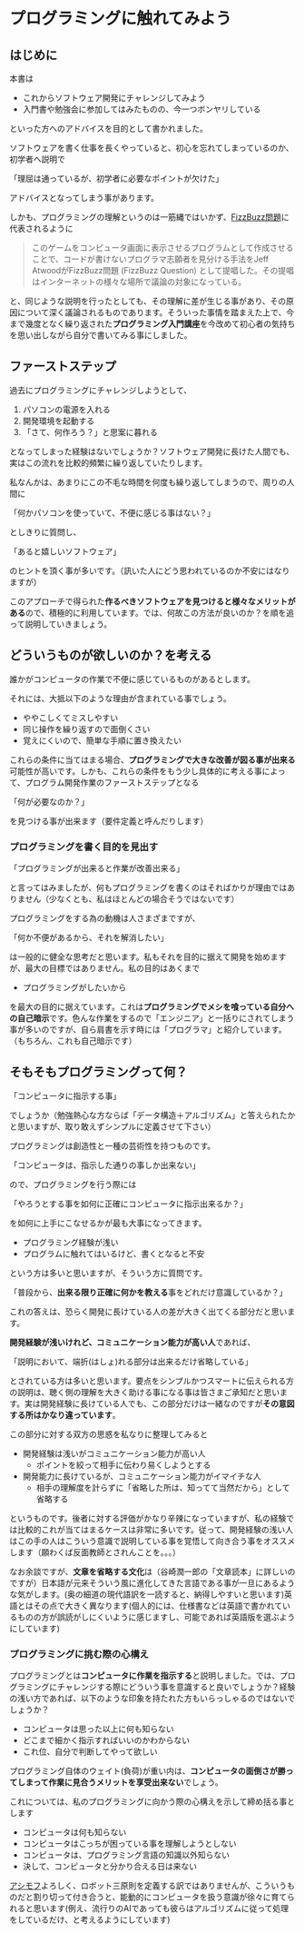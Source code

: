 # プログラミングに触れてみよう

## はじめに

本書は

- これからソフトウェア開発にチャレンジしてみよう
- 入門書や勉強会に参加してはみたものの、今一つボンヤリしている

といった方へのアドバイスを目的として書かれました。



ソフトウェアを書く仕事を長くやっていると、初心を忘れてしまっているのか、初学者へ説明で

「理屈は通っているが、初学者に必要なポイントが欠けた」

アドバイスとなってしまう事があります。

しかも、プログラミングの理解というのは一筋縄ではいかず、[FizzBuzz問題](https://ja.wikipedia.org/wiki/Fizz_Buzz)に代表されるように

> このゲームをコンピュータ画面に表示させるプログラムとして作成させることで、コードが書けないプログラマ志願者を見分ける手法をJeff AtwoodがFizzBuzz問題 (FizzBuzz Question) として提唱した。その提唱はインターネットの様々な場所で議論の対象になっている。

と、同じような説明を行ったとしても、その理解に差が生じる事があり、その原因について深く議論されるものであります。そういった事情を踏まえた上で、今まで幾度となく繰り返された**プログラミング入門講座**を今改めて初心者の気持ちを思い出しながら自分で書いてみる事にしました。

## ファーストステップ

過去にプログラミングにチャレンジしようとして、

1. パソコンの電源を入れる
2. 開発環境を起動する
3. 「さて、何作ろう？」と思案に暮れる

となってしまった経験はないでしょうか？ソフトウェア開発に長けた人間でも、実はこの流れを比較的頻繁に繰り返していたりします。



私なんかは、あまりにこの不毛な時間を何度も繰り返してしまうので、周りの人間に

「何かパソコンを使っていて、不便に感じる事はない？」

としきりに質問し、

「あると嬉しいソフトウェア」

のヒントを頂く事が多いです。（訊いた人にどう思われているのか不安にはなりますが）

このアプローチで得られた**作るべきソフトウェアを見つけると様々なメリットがある**ので、積極的に利用しています。では、何故この方法が良いのか？を順を追って説明していきましょう。

## どういうものが欲しいのか？を考える

誰かがコンピュータの作業で不便に感じているものがあるとします。

それには、大抵以下のような理由が含まれている事でしょう。

- ややこしくてミスしやすい
- 同じ操作を繰り返すので面倒くさい
- 覚えにくいので、簡単な手順に置き換えたい

これらの条件に当てはまる場合、**プログラミングで大きな改善が図る事が出来る**可能性が高いです。しかも、これらの条件をもう少し具体的に考える事によって、プログラム開発作業のファーストステップとなる

「何が必要なのか？」

を見つける事が出来ます（要件定義と呼んだりします）

### プログラミングを書く目的を見出す

「プログラミングが出来ると作業が改善出来る」

と言ってはみましたが、何もプログラミングを書くのはそればかりが理由ではありません（少なくとも、私はほとんどの場合そうではないです）

プログラミングをする為の動機は人さまざまですが、

「何か不便があるから、それを解消したい」

は一般的に健全な思考だと思います。私もそれを目的に据えて開発を始めますが、最大の目標ではありません。私の目的はあくまで

- プログラミングがしたいから

を最大の目的に据えています。これは**プログラミングでメシを喰っている自分への自己暗示**です。色んな作業をするので「エンジニア」と一括りにされてしまう事が多いのですが、自ら肩書を示す時には「プログラマ」と紹介しています。（もちろん、これも自己暗示です）

## そもそもプログラミングって何？

「コンピュータに指示する事」

でしょうか（勉強熱心な方ならば「データ構造＋アルゴリズム」と答えられたかと思いますが、取り敢えずシンプルに定義させて下さい）

プログラミングは創造性と一種の芸術性を持つものです。

「コンピュータは、指示した通りの事しか出来ない」

ので、プログラミングを行う際には

「やろうとする事を如何に正確にコンピュータに指示出来るか？」

を如何に上手にこなせるかが最も大事になってきます。



- プログラミング経験が浅い
- プログラムに触れてはいるけど、書くとなると不安

という方は多いと思いますが、そういう方に質問です。

「普段から、**出来る限り正確に何かを教える**事をどれだけ意識しているか？」

これの答えは、恐らく開発に長けている人の差が大きく出てくる部分だと思います。



**開発経験が浅いけれど、コミュニケーション能力が高い人**であれば、

「説明において、端折(はしょ)れる部分は出来るだけ省略している」

とされている方は多いと思います。要点をシンプルかつスマートに伝えられる方の説明は、聴く側の理解を大きく助ける事になる事は皆さまご承知だと思います。実は開発経験に長けている人でも、この部分だけは一緒なのですが**その意図する所はかなり違っています**。



この部分に対する双方の思惑を私なりに整理してみると

- 開発経験は浅いがコミュニケーション能力が高い人
  - ポイントを絞って相手に伝わり易くしようとする
- 開発能力に長けているが、コミュニケーション能力がイマイチな人
  - 相手の理解度を計らずに「省略した所は、知ってて当然だから」として省略する

というものです。後者に対する評価がかなり辛辣になっていますが、私の経験では比較的これが当てはまるケースは非常に多いです。従って、開発経験の浅い人はこの手の人はこういう意識で説明している事を覚悟して向き合う事をオススメします（願わくば反面教師とされんことを。。。）



なお余談ですが、**文章を省略する文化**は（谷崎潤一郎の「文章読本」に詳しいのですが）日本語が元来そういう風に進化してきた言語である事が一旦にあるような気がします。(奥の細道の現代語訳を一読すると、納得しやすいと思います)英語とはその点で大きく異なります(個人的には、仕様書などは英語で書かれているものの方が誤読がしにくいように感じますし、可能であれば英語版を選ぶようにしています)

### プログラミングに挑む際の心構え

プログラミングとは**コンピュータに作業を指示する**と説明しました。では、プログラミングにチャレンジする際にどういう事を意識すると良いでしょうか？経験の浅い方であれば、以下のような印象を持たれた方もいらっしゃるのではないでしょうか？

- コンピュータは思った以上に何も知らない
- どこまで細かく指示すればいいのかわからない
- これ位、自分で判断してやって欲しい

プログラミング自体のウェイト(負荷)が重い内は、**コンピュータの面倒さが勝ってしまって作業に見合うメリットを享受出来ない**でしょう。



これについては、私のプログラミングに向かう際の心構えを示して締め括る事とします

- コンピュータは何も知らない
- コンピュータはこっちが困っている事を理解しようとしない
- コンピュータは、プログラミング言語の知識以外知らない
- 決して、コンピュータと分かり合える日は来ない

[アシモフ](https://ja.wikipedia.org/wiki/アイザック・アシモフ)よろしく、ロボット三原則を定義する訳ではありませんが、こういうものだと割り切って付き合うと、能動的にコンピュータを扱う意識が徐々に育てられると思います(例え、流行りのAIであっても彼らはアルゴリズムに従って処理をしているだけ、と考えるようにしています)


